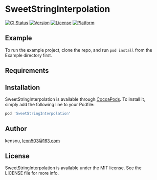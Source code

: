 # SweetStringInterpolation

[![CI Status](https://img.shields.io/travis/kensou/SweetStringInterpolation.svg?style=flat)](https://travis-ci.org/kensou/SweetStringInterpolation)
[![Version](https://img.shields.io/cocoapods/v/SweetStringInterpolation.svg?style=flat)](https://cocoapods.org/pods/SweetStringInterpolation)
[![License](https://img.shields.io/cocoapods/l/SweetStringInterpolation.svg?style=flat)](https://cocoapods.org/pods/SweetStringInterpolation)
[![Platform](https://img.shields.io/cocoapods/p/SweetStringInterpolation.svg?style=flat)](https://cocoapods.org/pods/SweetStringInterpolation)

## Example

To run the example project, clone the repo, and run `pod install` from the Example directory first.

## Requirements

## Installation

SweetStringInterpolation is available through [CocoaPods](https://cocoapods.org). To install
it, simply add the following line to your Podfile:

```ruby
pod 'SweetStringInterpolation'
```

## Author

kensou, leon503@163.com

## License

SweetStringInterpolation is available under the MIT license. See the LICENSE file for more info.
